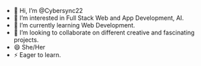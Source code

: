 - 👋 Hi, I’m @Cybersync22
- 👀 I’m interested in Full Stack Web and App Development, AI.
- 🌱 I’m currently learning Web Development.
- 💞️ I’m looking to collaborate on different creative and fascinating projects.
- 😄 She/Her
- ⚡ Eager to learn.

<!---
Cybersync22/Cybersync22 is a ✨ special ✨ repository because its `README.md` (this file) appears on your GitHub profile.
You can click the Preview link to take a look at your changes.
--->

